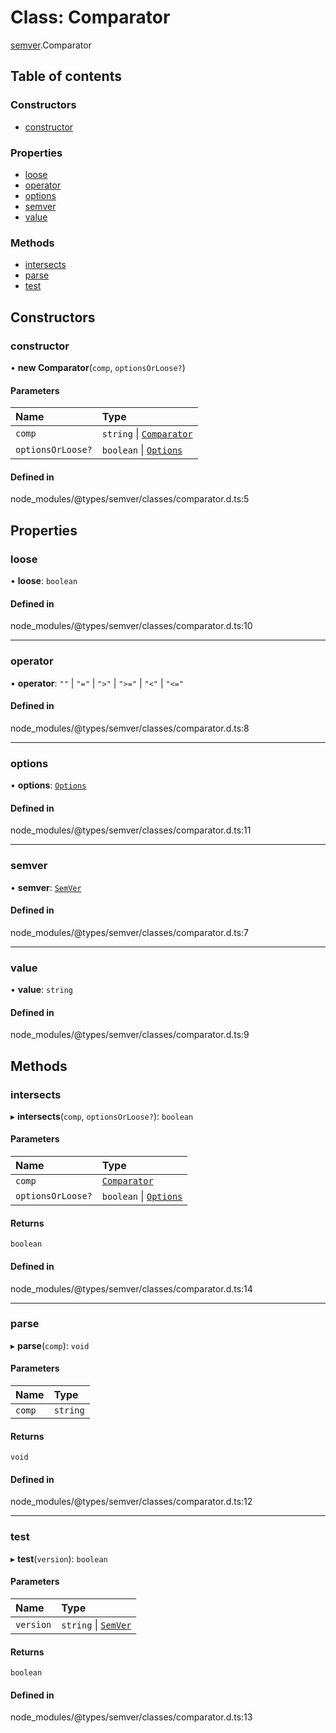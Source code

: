 # Class: Comparator

[semver](../modules/semver.md).Comparator

## Table of contents

### Constructors

- [constructor](semver.Comparator.md#constructor)

### Properties

- [loose](semver.Comparator.md#loose)
- [operator](semver.Comparator.md#operator)
- [options](semver.Comparator.md#options)
- [semver](semver.Comparator.md#semver)
- [value](semver.Comparator.md#value)

### Methods

- [intersects](semver.Comparator.md#intersects)
- [parse](semver.Comparator.md#parse)
- [test](semver.Comparator.md#test)

## Constructors

### constructor

• **new Comparator**(`comp`, `optionsOrLoose?`)

#### Parameters

| Name              | Type                                                      |
| :---------------- | :-------------------------------------------------------- |
| `comp`            | `string` \| [`Comparator`](semver.Comparator.md)          |
| `optionsOrLoose?` | `boolean` \| [`Options`](../interfaces/semver.Options.md) |

#### Defined in

node_modules/@types/semver/classes/comparator.d.ts:5

## Properties

### loose

• **loose**: `boolean`

#### Defined in

node_modules/@types/semver/classes/comparator.d.ts:10

---

### operator

• **operator**: `""` \| `"="` \| `">"` \| `">="` \| `"<"` \| `"<="`

#### Defined in

node_modules/@types/semver/classes/comparator.d.ts:8

---

### options

• **options**: [`Options`](../interfaces/semver.Options.md)

#### Defined in

node_modules/@types/semver/classes/comparator.d.ts:11

---

### semver

• **semver**: [`SemVer`](semver.SemVer.md)

#### Defined in

node_modules/@types/semver/classes/comparator.d.ts:7

---

### value

• **value**: `string`

#### Defined in

node_modules/@types/semver/classes/comparator.d.ts:9

## Methods

### intersects

▸ **intersects**(`comp`, `optionsOrLoose?`): `boolean`

#### Parameters

| Name              | Type                                                      |
| :---------------- | :-------------------------------------------------------- |
| `comp`            | [`Comparator`](semver.Comparator.md)                      |
| `optionsOrLoose?` | `boolean` \| [`Options`](../interfaces/semver.Options.md) |

#### Returns

`boolean`

#### Defined in

node_modules/@types/semver/classes/comparator.d.ts:14

---

### parse

▸ **parse**(`comp`): `void`

#### Parameters

| Name   | Type     |
| :----- | :------- |
| `comp` | `string` |

#### Returns

`void`

#### Defined in

node_modules/@types/semver/classes/comparator.d.ts:12

---

### test

▸ **test**(`version`): `boolean`

#### Parameters

| Name      | Type                                     |
| :-------- | :--------------------------------------- |
| `version` | `string` \| [`SemVer`](semver.SemVer.md) |

#### Returns

`boolean`

#### Defined in

node_modules/@types/semver/classes/comparator.d.ts:13
